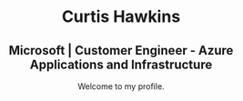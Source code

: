 <h1 align="center">Curtis Hawkins</h1>
<h2 align="center">Microsoft | Customer Engineer - Azure Applications and Infrastructure</h2>

<nl />

<p align="center">
  Welcome to my profile.
  </p>
